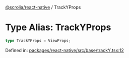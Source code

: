 [@scrolia/react-native](../README.md) / TrackYProps

# Type Alias: TrackYProps

```ts
type TrackYProps = ViewProps;
```

Defined in: [packages/react-native/src/base/trackY.tsx:12](https://github.com/alpheustangs/scrolia/blob/6e40d863f64abf882be181a26502e5d480dddfc9/packages/react-native/src/base/trackY.tsx#L12)
